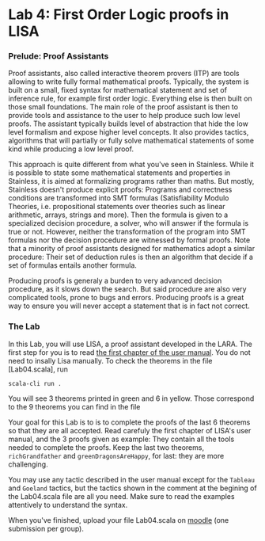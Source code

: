 # Lab 4: First Order Logic proofs in LISA

### Prelude: Proof Assistants
Proof assistants, also called interactive theorem provers (ITP) are tools allowing to write fully formal mathematical proofs. Typically, the system is built on a small, fixed syntax for mathematical statement and set of inference rule, for example first order logic. Everything else is then built on those small foundations. The main role of the proof assistant is then to provide tools and assistance to the user to help produce such low level proofs. The assistant typically builds level of abstraction that hide the low level formalism and expose higher level concepts. It also provides tactics, algorithms that will partially or fully solve mathematical statements of some kind while producing a low level proof.

This approach is quite different from what you've seen in Stainless. While it is possible to state some mathematical statements and properties in Stainless, it is aimed at formalizing programs rather than maths. But mostly, Stainless doesn't produce explicit proofs: Programs and correctness conditions are transformed into SMT formulas (Satisfiability Modulo Theories, i.e. propositional statements over theories such as linear arithmetic, arrays, strings and more). Then the formula is given to a specialized decision procedure, a solver, who will answer if the formula is true or not. However, neither the transformation of the program into SMT formulas nor the decision procedure are witnessed by formal proofs. Note that a minority of proof assistants designed for mathematics adopt a similar procedure: Their set of deduction rules is then an algorithm that decide if a set of formulas entails another formula.

Producing proofs is generaly a burden to very advanced decision procedure, as it slows down the search. But said procedure are also very complicated tools, prone to bugs and errors. Producing proofs is a great way to ensure you will never accept a statement that is in fact not correct.


### The Lab
In this Lab, you will use LISA, a proof assistant developed in the LARA.
The first step for you is to read [the first chapter of the user manual](https://github.com/epfl-lara/lisa/blob/main/refman/lisa.pdf). You do not need to insally Lisa manually. To check the theorems in the file [Lab04.scala], run 
```
scala-cli run .
```

You will see 3 theorems printed in green and 6 in yellow. Those correspond to the 9 theorems you can find in the file 


Your goal for this Lab is to is to complete the proofs of the last 6 theorems so that they are all accepted.
Read carefuly the first chapter of LISA's user manual, and the 3 proofs given as example: They contain all the tools needed to complete the proofs. Keep the last two theorems, `richGrandfather` and `greenDragonsAreHappy`, for last: they are more challenging.

You may use any tactic described in the user manual except for the `Tableau` and `Goeland` tactics, but the tactics shown in the comment at the begining of the Lab04.scala file are all you need. Make sure to read the examples attentively to understand the syntax.

When you've finished, upload your file Lab04.scala on [moodle](https://moodle.epfl.ch/mod/assign/view.php?id=1100580) (one submission per group).
